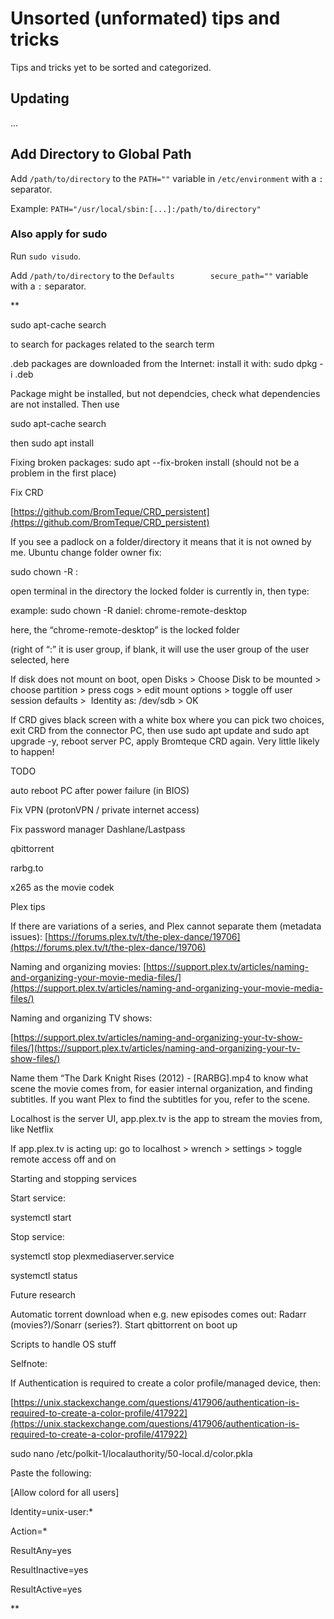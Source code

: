 # Unsorted (unformated) tips and tricks

Tips and tricks yet to be sorted and categorized.

## Updating
...

## Add Directory to Global Path
Add ``/path/to/directory`` to the ``PATH=""`` variable in ``/etc/environment`` with a ``:`` separator.

Example: ``PATH="/usr/local/sbin:[...]:/path/to/directory"``

### Also apply for sudo

Run ``sudo visudo``.

Add ``/path/to/directory`` to the ``Defaults        secure_path=""`` variable with a ``:`` separator.





**

sudo apt-cache search <search term> to search for packages related to the search term 

  

.deb packages are downloaded from the Internet: install it with: sudo dpkg -i <name>.deb

  

Package might be installed, but not dependcies, check what dependencies are not installed. Then use

sudo apt-cache search <search term> 

then sudo apt install <dependency>

  

Fixing broken packages: sudo apt --fix-broken install (should not be a problem in the first place)

  
  

Fix CRD 

[https://github.com/BromTeque/CRD_persistent](https://github.com/BromTeque/CRD_persistent)

  

If you see a padlock on a folder/directory it means that it is not owned by me. Ubuntu change folder owner fix:

  

sudo chown -R <username>: <directory path>

  

open terminal in the directory the locked folder is currently in, then type:

example: sudo chown -R daniel: chrome-remote-desktop

here, the “chrome-remote-desktop” is the locked folder

  

(right of “:” it is user group, if blank, it will use the user group of the user selected, here <username>

  
  

If disk does not mount on boot, open Disks > Choose Disk to be mounted > choose partition > press cogs > edit mount options > toggle off user session defaults >  Identity as: /dev/sdb > OK

  

If CRD gives black screen with a white box where you can pick two choices, exit CRD from the connector PC, then use sudo apt update and sudo apt upgrade -y, reboot server PC, apply Bromteque CRD again. Very little likely to happen!

  

TODO

auto reboot PC after power failure (in BIOS)

Fix VPN (protonVPN / private internet access)

Fix password manager Dashlane/Lastpass

qbittorrent

rarbg.to

x265 as the movie codek

  

Plex tips

If there are variations of a series, and Plex cannot separate them (metadata issues): [https://forums.plex.tv/t/the-plex-dance/19706](https://forums.plex.tv/t/the-plex-dance/19706)

  

Naming and organizing movies: [https://support.plex.tv/articles/naming-and-organizing-your-movie-media-files/](https://support.plex.tv/articles/naming-and-organizing-your-movie-media-files/)

  

Naming and organizing TV shows: 

[https://support.plex.tv/articles/naming-and-organizing-your-tv-show-files/](https://support.plex.tv/articles/naming-and-organizing-your-tv-show-files/)

  

Name them “The Dark Knight Rises (2012) - [RARBG].mp4 to know what scene the movie comes from, for easier internal organization, and finding subtitles. If you want Plex to find the subtitles for you, refer to the scene. 

  

Localhost is the server UI, app.plex.tv is the app to stream the movies from, like Netflix

If app.plex.tv is acting up: go to localhost > wrench > settings > toggle remote access off and on

  

Starting and stopping services

Start service:

systemctl start <service>

Stop service: 

systemctl stop plexmediaserver.service 

systemctl status <service>

  

Future research

Automatic torrent download when e.g. new episodes comes out: Radarr (movies?)/Sonarr (series?). Start qbittorrent on boot up

Scripts to handle OS stuff

  
  

Selfnote:

If Authentication is required to create a color profile/managed device, then:

[https://unix.stackexchange.com/questions/417906/authentication-is-required-to-create-a-color-profile/417922](https://unix.stackexchange.com/questions/417906/authentication-is-required-to-create-a-color-profile/417922)

  

sudo nano /etc/polkit-1/localauthority/50-local.d/color.pkla

Paste the following:

  

[Allow colord for all users]

Identity=unix-user:*

Action=*

ResultAny=yes

ResultInactive=yes

ResultActive=yes

**
